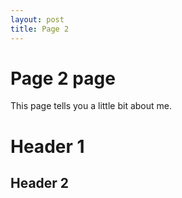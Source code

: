 ```yaml
---
layout: post
title: Page 2
---
```

# Page 2 page

This page tells you a little bit about me.

# Header 1
## Header 2
